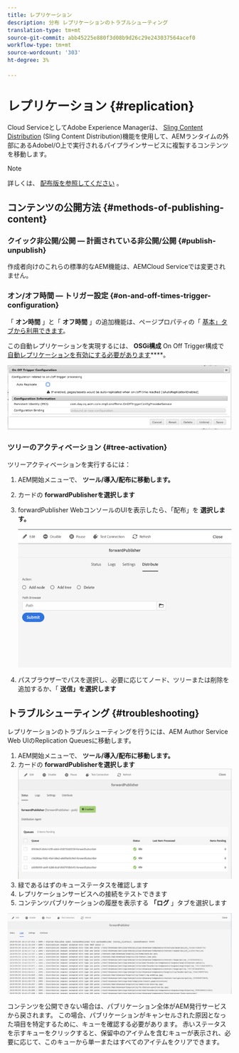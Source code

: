 ```yaml
---
title: レプリケーション
description: 分布 レプリケーションのトラブルシューティング
translation-type: tm+mt
source-git-commit: abb45225e880f3d08b9d26c29e243037564acef0
workflow-type: tm+mt
source-wordcount: '303'
ht-degree: 3%

---
```



# レプリケーション {#replication}

Cloud ServiceとしてAdobe Experience Managerは、 [Sling Content Distribution](https://sling.apache.org/documentation/bundles/content-distribution.html) (Sling Content Distribution)機能を使用して、AEMランタイムの外部にあるAdobeI/O上で実行されるパイプラインサービスに複製するコンテンツを移動します。

>[!NOTE]
>
>詳しくは、 [配布版を参照してください](/help/core-concepts/architecture.md#content-distribution) 。

## コンテンツの公開方法 {#methods-of-publishing-content}

### クイック非公開/公開 — 計画されている非公開/公開 {#publish-unpublish}

作成者向けのこれらの標準的なAEM機能は、AEMCloud Serviceでは変更されません。

### オン/オフ時間 — トリガー設定 {#on-and-off-times-trigger-configuration}

「 **オン時間** 」と「 **オフ時間** 」の追加機能は、ページプロパティの「 [基本」タブから利用できます](/help/sites-cloud/authoring/fundamentals/page-properties.md#basic)。

この自動レプリケーションを実現するには、 **OSGi構成** On Off Trigger構成で [自動レプリケーションを有効にする必要があります](/help/implementing/deploying/configuring-osgi.md)****。

![OSGiオンオフトリガーの設定](/help/operations/assets/replication-on-off-trigger.png)

### ツリーのアクティベーション {#tree-activation}

ツリーアクティベーションを実行するには：

1. AEM開始メニューで、 **ツール/導入/配布に移動します。**
2. カードの **forwardPublisherを選択します**
3. forwardPublisher WebコンソールのUIを表示したら、「配布」を **選択します。**

   ![](assets/distribute.png "DistributeDistribute")
4. パスブラウザーでパスを選択し、必要に応じてノード、ツリーまたは削除を追加するか、「 **送信」を選択します**

## トラブルシューティング {#troubleshooting}

レプリケーションのトラブルシューティングを行うには、AEM Author Service Web UIのReplication Queuesに移動します。

1. AEM開始メニューで、 **ツール/導入/配布に移動します。**
2. カードの **forwardPublisherを選択します**
   ![](assets/status.png "StatusStatus")
3. 緑であるはずのキューステータスを確認します
4. レプリケーションサービスへの接続をテストできます
5. コンテンツパブリケーションの履歴を表示する **「ログ** 」タブを選択します

![](assets/logs.png "LogsLogs")

コンテンツを公開できない場合は、パブリケーション全体がAEM発行サービスから戻されます。
この場合、パブリケーションがキャンセルされた原因となった項目を特定するために、キューを確認する必要があります。 赤いステータスを示すキューをクリックすると、保留中のアイテムを含むキューが表示され、必要に応じて、このキューから単一またはすべてのアイテムをクリアできます。
